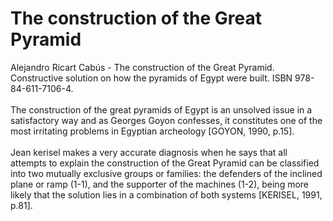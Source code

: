 

<h1>The construction of the Great Pyramid</h1>

Alejandro Ricart Cabús - The construction of the Great Pyramid. Constructive solution on how the pyramids of Egypt were built. ISBN 978-84-611-7106-4.<br><br>
The construction of the great pyramids of Egypt is an unsolved issue in a satisfactory way and as Georges Goyon confesses, it constitutes one of the most irritating problems in Egyptian archeology [GOYON, 1990, p.15].<br><br>
Jean kerisel makes a very accurate diagnosis when he says that all attempts to explain the construction of the Great Pyramid can be classified into two mutually exclusive groups or families: the defenders of the inclined plane or ramp (1-1), and the supporter of the machines (1-2), being more likely that the solution lies in a combination of both systems [KERISEL, 1991, p.81].
